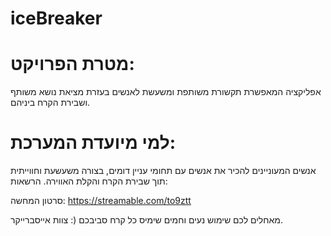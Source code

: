 # iceBreaker
# מטרת הפרויקט:
אפליקציה המאפשרת תקשורת משותפת ומשעשת לאנשים בעזרת מציאת נושא משותף ושבירת הקרח ביניהם.

# למי מיועדת המערכת:
אנשים המעוניינים להכיר את אנשים עם תחומי עניין דומים, בצורה משעשעת וחווייתית תוך שבירת הקרח והקלת האווירה.
הרשאות:

סרטון המחשה:
https://streamable.com/to9ztt

מאחלים לכם שימוש נעים וחמים שימיס כל קרח סביבכם (:
צוות אייסברייקר.

